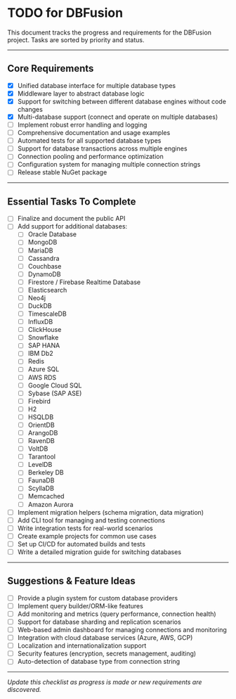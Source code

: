 # TODO for DBFusion

This document tracks the progress and requirements for the DBFusion project. Tasks are sorted by priority and status.

---

## Core Requirements

- [x] Unified database interface for multiple database types
- [x] Middleware layer to abstract database logic
- [x] Support for switching between different database engines without code changes
- [x] Multi-database support (connect and operate on multiple databases)
- [ ] Implement robust error handling and logging
- [ ] Comprehensive documentation and usage examples
- [ ] Automated tests for all supported database types
- [ ] Support for database transactions across multiple engines
- [ ] Connection pooling and performance optimization
- [ ] Configuration system for managing multiple connection strings
- [ ] Release stable NuGet package

---

## Essential Tasks To Complete

- [ ] Finalize and document the public API
- [ ] Add support for additional databases:
    - [ ] Oracle Database
    - [ ] MongoDB
    - [ ] MariaDB
    - [ ] Cassandra
    - [ ] Couchbase
    - [ ] DynamoDB
    - [ ] Firestore / Firebase Realtime Database
    - [ ] Elasticsearch
    - [ ] Neo4j
    - [ ] DuckDB
    - [ ] TimescaleDB
    - [ ] InfluxDB
    - [ ] ClickHouse
    - [ ] Snowflake
    - [ ] SAP HANA
    - [ ] IBM Db2
    - [ ] Redis
    - [ ] Azure SQL
    - [ ] AWS RDS
    - [ ] Google Cloud SQL
    - [ ] Sybase (SAP ASE)
    - [ ] Firebird
    - [ ] H2
    - [ ] HSQLDB
    - [ ] OrientDB
    - [ ] ArangoDB
    - [ ] RavenDB
    - [ ] VoltDB
    - [ ] Tarantool
    - [ ] LevelDB
    - [ ] Berkeley DB
    - [ ] FaunaDB
    - [ ] ScyllaDB
    - [ ] Memcached
    - [ ] Amazon Aurora
- [ ] Implement migration helpers (schema migration, data migration)
- [ ] Add CLI tool for managing and testing connections
- [ ] Write integration tests for real-world scenarios
- [ ] Create example projects for common use cases
- [ ] Set up CI/CD for automated builds and tests
- [ ] Write a detailed migration guide for switching databases

---

## Suggestions & Feature Ideas

- [ ] Provide a plugin system for custom database providers
- [ ] Implement query builder/ORM-like features
- [ ] Add monitoring and metrics (query performance, connection health)
- [ ] Support for database sharding and replication scenarios
- [ ] Web-based admin dashboard for managing connections and monitoring
- [ ] Integration with cloud database services (Azure, AWS, GCP)
- [ ] Localization and internationalization support
- [ ] Security features (encryption, secrets management, auditing)
- [ ] Auto-detection of database type from connection string

---

*Update this checklist as progress is made or new requirements are discovered.*
